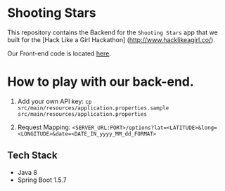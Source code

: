 # Shooting Stars

This repository contains the Backend for the `Shooting Stars` app that we built for the [Hack Like a Girl Hackathon]
(http://www.hacklikeagirl.co/).

Our Front-end code is located [here](https://github.com/mignonnesaurus/shooting-stars-web).

# How to play with our back-end.
1. Add your own API key:
    `cp src/main/resources/application.properties.sample src/main/resources/application.properties`
    
2. Request Mapping:
    `<SERVER_URL:PORT>/options?lat=<LATITUDE>&long=<LONGITUDE>&date=<DATE_IN_yyyy_MM_dd_FORMAT>`
    
    
## Tech Stack

* Java 8
* Spring Boot 1.5.7